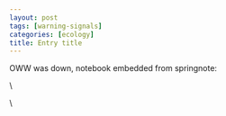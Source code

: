 ```yaml
---
layout: post
tags: [warning-signals]
categories: [ecology]
title: Entry title
---
```







 








OWW was down, notebook embedded from springnote:

\

\

